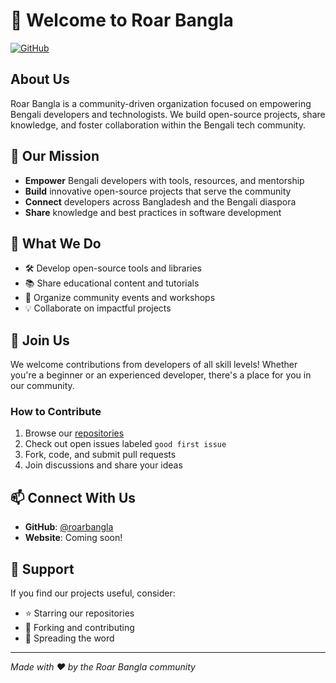 # 🐯 Welcome to Roar Bangla

[![GitHub](https://img.shields.io/badge/GitHub-roarbangla-181717?style=flat&logo=github)](https://github.com/roarbangla)

## About Us

Roar Bangla is a community-driven organization focused on empowering Bengali developers and technologists. We build open-source projects, share knowledge, and foster collaboration within the Bengali tech community.

## 🎯 Our Mission

- **Empower** Bengali developers with tools, resources, and mentorship
- **Build** innovative open-source projects that serve the community
- **Connect** developers across Bangladesh and the Bengali diaspora
- **Share** knowledge and best practices in software development

## 🌟 What We Do

- 🛠️ Develop open-source tools and libraries
- 📚 Share educational content and tutorials
- 🤝 Organize community events and workshops
- 💡 Collaborate on impactful projects

## 🤝 Join Us

We welcome contributions from developers of all skill levels! Whether you're a beginner or an experienced developer, there's a place for you in our community.

### How to Contribute

1. Browse our [repositories](https://github.com/orgs/roarbangla/repositories)
2. Check out open issues labeled `good first issue`
3. Fork, code, and submit pull requests
4. Join discussions and share your ideas

## 📫 Connect With Us

- **GitHub**: [@roarbangla](https://github.com/roarbangla)
- **Website**: Coming soon!

## 💖 Support

If you find our projects useful, consider:
- ⭐ Starring our repositories
- 🍴 Forking and contributing
- 📢 Spreading the word

---

*Made with ❤️ by the Roar Bangla community*
